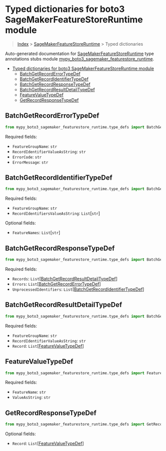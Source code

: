# Typed dictionaries for boto3 SageMakerFeatureStoreRuntime module

> [Index](..) > [SageMakerFeatureStoreRuntime](.) > Typed dictionaries

Auto-generated documentation for
[SageMakerFeatureStoreRuntime](https://boto3.amazonaws.com/v1/documentation/api/latest/reference/services/sagemaker-featurestore-runtime.html#SageMakerFeatureStoreRuntime)
type annotations stubs module
[mypy_boto3_sagemaker_featurestore_runtime](https://pypi.org/project/mypy-boto3-sagemaker-featurestore-runtime/).

- [Typed dictionaries for boto3 SageMakerFeatureStoreRuntime module](#typed-dictionaries-for-boto3-sagemakerfeaturestoreruntime-module)
  - [BatchGetRecordErrorTypeDef](#batchgetrecorderrortypedef)
  - [BatchGetRecordIdentifierTypeDef](#batchgetrecordidentifiertypedef)
  - [BatchGetRecordResponseTypeDef](#batchgetrecordresponsetypedef)
  - [BatchGetRecordResultDetailTypeDef](#batchgetrecordresultdetailtypedef)
  - [FeatureValueTypeDef](#featurevaluetypedef)
  - [GetRecordResponseTypeDef](#getrecordresponsetypedef)

## BatchGetRecordErrorTypeDef

```python
from mypy_boto3_sagemaker_featurestore_runtime.type_defs import BatchGetRecordErrorTypeDef
```

Required fields:

- `FeatureGroupName`: `str`
- `RecordIdentifierValueAsString`: `str`
- `ErrorCode`: `str`
- `ErrorMessage`: `str`

## BatchGetRecordIdentifierTypeDef

```python
from mypy_boto3_sagemaker_featurestore_runtime.type_defs import BatchGetRecordIdentifierTypeDef
```

Required fields:

- `FeatureGroupName`: `str`
- `RecordIdentifiersValueAsString`: `List`\[`str`\]

Optional fields:

- `FeatureNames`: `List`\[`str`\]

## BatchGetRecordResponseTypeDef

```python
from mypy_boto3_sagemaker_featurestore_runtime.type_defs import BatchGetRecordResponseTypeDef
```

Required fields:

- `Records`:
  `List`\[[BatchGetRecordResultDetailTypeDef](./type_defs.md#batchgetrecordresultdetailtypedef)\]
- `Errors`:
  `List`\[[BatchGetRecordErrorTypeDef](./type_defs.md#batchgetrecorderrortypedef)\]
- `UnprocessedIdentifiers`:
  `List`\[[BatchGetRecordIdentifierTypeDef](./type_defs.md#batchgetrecordidentifiertypedef)\]

## BatchGetRecordResultDetailTypeDef

```python
from mypy_boto3_sagemaker_featurestore_runtime.type_defs import BatchGetRecordResultDetailTypeDef
```

Required fields:

- `FeatureGroupName`: `str`
- `RecordIdentifierValueAsString`: `str`
- `Record`: `List`\[[FeatureValueTypeDef](./type_defs.md#featurevaluetypedef)\]

## FeatureValueTypeDef

```python
from mypy_boto3_sagemaker_featurestore_runtime.type_defs import FeatureValueTypeDef
```

Required fields:

- `FeatureName`: `str`
- `ValueAsString`: `str`

## GetRecordResponseTypeDef

```python
from mypy_boto3_sagemaker_featurestore_runtime.type_defs import GetRecordResponseTypeDef
```

Optional fields:

- `Record`: `List`\[[FeatureValueTypeDef](./type_defs.md#featurevaluetypedef)\]
